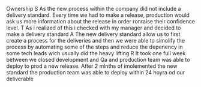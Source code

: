 Ownership
S
As the new process within the company did not include a delivery standard. Every time we had to make a release, production would ask us more information about the release in order ronraise their confidence level.
T
As i realized of this i checked with my manager and decided to make a delivery standard
A
The new delivery standard allow us to first create a process for the deliveries and then we were able to simolify the process by automating some of the steps and reduce the depenency in some tech leads wich usually did the heavy lifting
R
It took one full week between we closed development and Qa and production team was able to deploy to prod a new release. After 2 mlnths of imolemented the new standard the production team was able to deploy within 24 hoyra od our deliverable

